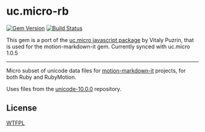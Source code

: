 # uc.micro-rb

[![Gem Version](https://badge.fury.io/rb/uc.micro-rb.svg)](http://badge.fury.io/rb/uc.micro-rb)
[![Build Status](https://travis-ci.org/digitalmoksha/uc.micro-rb.svg?branch=master)](https://travis-ci.org/digitalmoksha/uc.micro-rb)

This gem is a port of the [uc.micro javascript package](https://github.com/markdown-it/uc.micro) by Vitaly Puzrin, that is used for the motion-markdown-it gem. Currently synced with uc.micro 1.0.5

---

Micro subset of unicode data files for [motion-markdown-it](https://github.com/digitalmoksha/motion-markdown-it) projects, for both Ruby and RubyMotion.

Uses files from the [unicode-10.0.0](https://github.com/mathiasbynens/unicode-10.0.0) repository.

## License

[WTFPL](http://www.wtfpl.net/txt/copying/)
